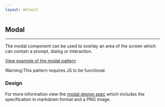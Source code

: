 ```yaml
---
layout: default
---
```


## Modal

<hr>

The modal component can be used to overlay an area of the screen which can contain a prompt, dialog or interaction.

<a href="/examples/patterns/modal/"
    class="js-example">
View example of the modal pattern
</a>

<div class="p-notification--caution">
  <p class="p-notification__response">
    <span class="p-notification__status">Warning:</span>This pattern requires JS to be functional.
  </p>
</div>

### Design

For more information view the [modal design spec](https://github.com/ubuntudesign/vanilla-design/tree/master/Modal) which includes the specification in markdown format and a PNG image.
